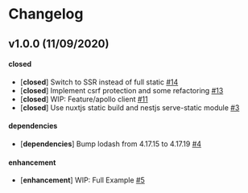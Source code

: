 # Changelog

## v1.0.0 (11/09/2020)

#### closed

- [**closed**] Switch to SSR instead of full static [#14](https://github.com/zebbra-repos/nestjs-nuxtjs-boilerplate/pull/14)
- [**closed**] Implement csrf protection and some refactoring [#13](https://github.com/zebbra-repos/nestjs-nuxtjs-boilerplate/pull/13)
- [**closed**] WIP: Feature/apollo client [#11](https://github.com/zebbra-repos/nestjs-nuxtjs-boilerplate/pull/11)
- [**closed**] Use nuxtjs static build and nestjs serve-static module [#3](https://github.com/zebbra-repos/nestjs-nuxtjs-boilerplate/pull/3)

#### dependencies

- [**dependencies**] Bump lodash from 4.17.15 to 4.17.19 [#4](https://github.com/zebbra-repos/nestjs-nuxtjs-boilerplate/pull/4)

#### enhancement

- [**enhancement**] WIP: Full Example [#5](https://github.com/zebbra-repos/nestjs-nuxtjs-boilerplate/pull/5)
